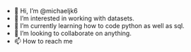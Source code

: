 - 👋 Hi, I’m @michaeljk6
- 👀 I’m interested in working with datasets.
- 🌱 I’m currently learning how to code python as well as sql.
- 💞️ I’m looking to collaborate on anything.
- 📫 How to reach me 

<!---
michaeljk6/michaeljk6 is a ✨ special ✨ repository because its `README.md` (this file) appears on your GitHub profile.
You can click the Preview link to take a look at your changes.
--->

